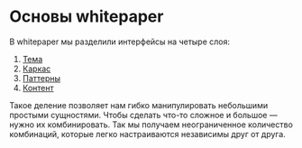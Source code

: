 # Основы whitepaper

В whitepaper мы разделили интерфейсы на четыре слоя:

1. [Тема](theme.md)
2. [Каркас](layout.md)
3. [Паттерны](patterns.md)
4. [Контент](content.md)

Такое деление позволяет нам гибко манипулировать небольшими простыми сущностями. Чтобы сделать что-то сложное и большое — нужно их комбинировать. Так мы получаем неограниченное количество комбинаций, которые легко настраиваются независимы друг от друга.
